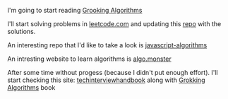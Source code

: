 I'm going to start reading [Grooking Algorithms](https://learning.oreilly.com/library/view/grokking-algorithms/9781617292231)

I'll start solving problems in [leetcode.com](https://leetcode.com/) and updating this [repo](https://github.com/israteneda/algorithms) with the solutions.

An interesting repo that I'd like to take a look is [javascript-algorithms](https://github.com/trekhleb/javascript-algorithms)

An intresting website to learn algorithms is [algo.monster](https://algo.monster/)

After some time without progess (because I didn't put enough effort). I'll start checking this site: [techinterviewhandbook](https://www.techinterviewhandbook.org/) along with [Grokking Algorithms]((https://learning.oreilly.com/library/view/grokking-algorithms/9781617292231)) book